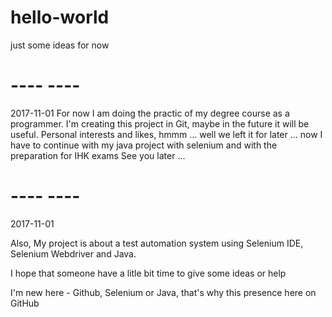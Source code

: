 # hello-world
just some ideas for now
# ----    ----
2017-11-01
For now I am doing the practic of my degree course as a programmer.
I'm creating this project in Git, maybe in the future it will be useful.
Personal interests and likes,
hmmm ...
well we left it for later ...
now I have to continue with my java project with selenium and with the preparation for IHK exams
See you later ...

# ----    ----
2017-11-01

Also, My project is about a test automation system using Selenium IDE, Selenium Webdriver and Java.

I hope that someone have a litle bit time to give some ideas or help 

I'm new here - Github, Selenium or Java, that's why this presence here on GitHub
